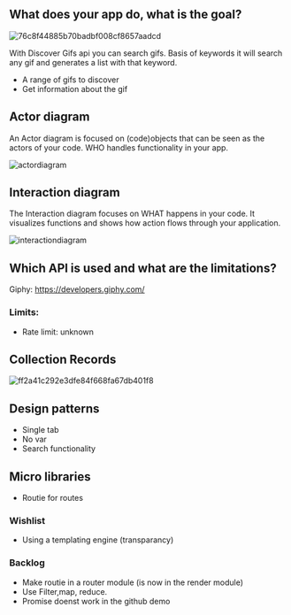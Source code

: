 

## What does your app do, what is the goal?

![76c8f44885b70badbf008cf8657aadcd](https://user-images.githubusercontent.com/43183768/76684794-36505b80-660f-11ea-9d37-d12cc0b8067e.jpg)

With Discover Gifs api you can search gifs. Basis of keywords it will search any gif and generates a list with that keyword. 

* A range of gifs to discover
* Get information about the gif

## Actor diagram

An Actor diagram is focused on (code)objects that can be seen as the actors of your code. WHO handles functionality in your app.

![actordiagram](https://user-images.githubusercontent.com/43183768/76690011-64986000-663c-11ea-8651-43f4a3c95985.png)


## Interaction diagram
The Interaction diagram focuses on WHAT happens in your code. It visualizes functions and shows how action flows through your application.

![interactiondiagram](https://user-images.githubusercontent.com/43183768/76690025-85f94c00-663c-11ea-9f5f-1f26421a6abd.png)


## Which API is used and what are the limitations? 

Giphy:  https://developers.giphy.com/

### Limits:
* Rate limit: unknown

## Collection Records

<img width="" alt="ff2a41c292e3dfe84f668fa67db401f8" src="https://user-images.githubusercontent.com/43183768/76684882-c098bf80-660f-11ea-9b34-f6d7a9c46e7d.png">

## Design patterns
* Single tab
* No var
* Search functionality

## Micro libraries 
* Routie for routes


### Wishlist
* Using a templating engine (transparancy)

### Backlog
* Make routie in a router module (is now in the render module)
* Use Filter,map, reduce. 
* Promise doenst work in the github demo 


